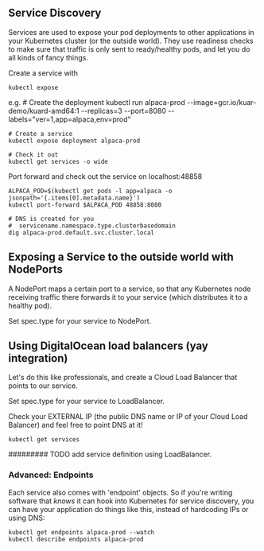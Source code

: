 ## Service Discovery
Services are used to expose your pod deployments to other applications in your Kubernetes cluster (or the outside world). They use readiness checks to make sure that traffic is only sent to ready/healthy pods, and let you do all kinds of fancy things.

Create a service with

    kubectl expose

e.g.
    # Create the deployment
    kubectl run alpaca-prod --image=gcr.io/kuar-demo/kuard-amd64:1 --replicas=3 --port=8080 --labels="ver=1,app=alpaca,env=prod"

    # Create a service
    kubectl expose deployment alpaca-prod

    # Check it out
    kubectl get services -o wide


Port forward and check out the service on localhost:48858

    ALPACA_POD=$(kubectl get pods -l app=alpaca -o jsonpath='{.items[0].metadata.name}')
    kubectl port-forward $ALPACA_POD 48858:8080

    # DNS is created for you
    #  servicename.namespace.type.clusterbasedomain
    dig alpaca-prod.default.svc.cluster.local


## Exposing a Service to the outside world with NodePorts
A NodePort maps a certain port to a service, so that any Kubernetes node receiving traffic there forwards it to your service (which distributes it to a healthy pod).

Set spec.type for your service to NodePort.


## Using DigitalOcean load balancers (yay integration)
Let's do this like professionals, and create a Cloud Load Balancer that points to our service.

Set spec.type for your service to LoadBalancer.

Check your EXTERNAL IP (the public DNS name or IP of your Cloud Load Balancer) and feel free to point DNS at it!

    kubectl get services

######### TODO add service definition using LoadBalancer.




### Advanced: Endpoints
Each service also comes with 'endpoint' objects. So if you're writing software that *knows* it can hook into Kubernetes for service discovery, you can have your application do things like this, instead of hardcoding IPs or using DNS:

    kubectl get endpoints alpaca-prod --watch
    kubectl describe endpoints alpaca-prod


